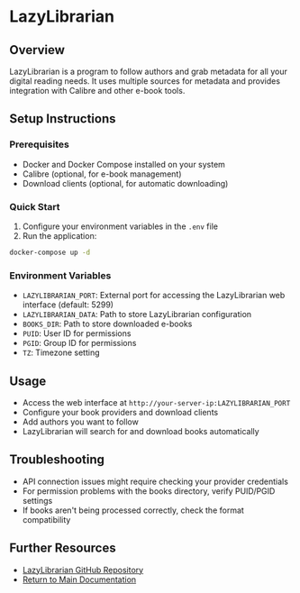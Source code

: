 # LazyLibrarian

## Overview
LazyLibrarian is a program to follow authors and grab metadata for all your digital reading needs. It uses multiple sources for metadata and provides integration with Calibre and other e-book tools.

## Setup Instructions

### Prerequisites
- Docker and Docker Compose installed on your system
- Calibre (optional, for e-book management)
- Download clients (optional, for automatic downloading)

### Quick Start
1. Configure your environment variables in the `.env` file
2. Run the application:
```sh
docker-compose up -d
```

### Environment Variables
- `LAZYLIBRARIAN_PORT`: External port for accessing the LazyLibrarian web interface (default: 5299)
- `LAZYLIBRARIAN_DATA`: Path to store LazyLibrarian configuration
- `BOOKS_DIR`: Path to store downloaded e-books
- `PUID`: User ID for permissions
- `PGID`: Group ID for permissions
- `TZ`: Timezone setting

## Usage
- Access the web interface at `http://your-server-ip:LAZYLIBRARIAN_PORT`
- Configure your book providers and download clients
- Add authors you want to follow
- LazyLibrarian will search for and download books automatically

## Troubleshooting
- API connection issues might require checking your provider credentials
- For permission problems with the books directory, verify PUID/PGID settings
- If books aren't being processed correctly, check the format compatibility

## Further Resources
- [LazyLibrarian GitHub Repository](https://github.com/lazylibrarian/LazyLibrarian)
- [Return to Main Documentation](../README.md)
